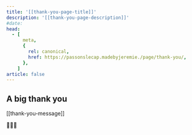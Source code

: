 ```yaml
---
title: '[[thank-you-page-title]]'
description: '[[thank-you-page-description]]'
#date:
head:
  - [
      meta,
      {
        rel: canonical,
        href: https://passonslecap.madebyjeremie./page/thank-you/,
      },
    ]
article: false
---
```


## A big thank you

[[thank-you-message]]

💖💖💖

<!-- Add share to facebook or twitter button? -->

